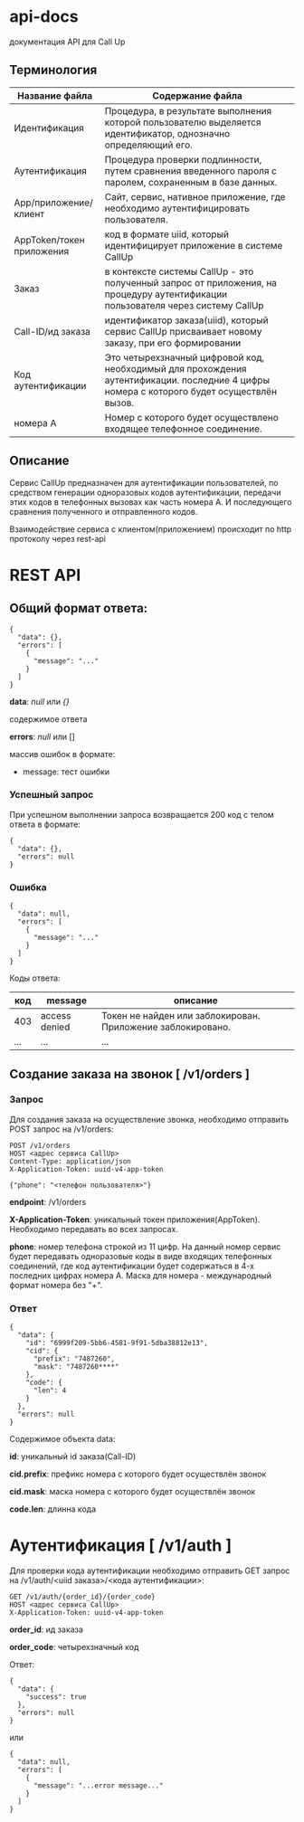 # api-docs
документация API для Call Up

## Терминология
Название файла            | Содержание файла
--------------------------|----------------------
Идентификация             | Процедура, в результате выполнения которой пользователю выделяется идентификатор, однозначно определяющий его.
Аутентификация            | Процедура проверки подлинности, путем сравнения введенного пароля с паролем, сохраненным в базе данных.
App/приложение/клиент     | Сайт, сервис, нативное приложение, где необходимо аутентифицировать пользователя.
AppToken/токен приложения | код в формате uiid, который идентифицирует приложение в системе CallUp
Заказ                     | в контексте системы CallUp - это полученный запрос от приложения, на процедуру аутентификации пользователя через систему CallUp
Call-ID/ид заказа         | идентификатор заказа(uiid), который сервис CallUp присваивает новому заказу, при его формировании
Код аутентификации        | Это четырехзначный цифровой код, необходимый для прохождения аутентификации. последние 4 цифры номера с которого будет осуществлён вызов. 
номера А                  | Номер с которого будет осуществлено входящее телефонное соединение.

## Описание
Сервис CallUp предназначен для аутентификации пользователей, по средством генерации одноразовых кодов аутентификации, передачи этих кодов в телефонных вызовах как часть номера А. И последующего сравнения полученного и отправленного кодов.

Взаимодействие сервиса с клиентом(приложением) происходит по http протоколу через rest-api

# REST API
## Общий формат ответа:
```http
{
  "data": {},
  "errors": [
    {
      "message": "..."
    }
  ]
}
```
**data**: _null_ или _{}_

содержимое ответа

**errors**: _null_ или []

массив ошибок в формате:
*  message: тест ошибки

### Успешный запрос
При успешном выполнении запроса возвращается 200 код с телом ответа в формате:
```http
{
  "data": {},
  "errors": null
}
```

### Ошибка
```http
{
  "data": null,
  "errors": [
    {
      "message": "..."
    }
  ]
}
```

Коды ответа:

код |   message     | описание
----|---------------|---
403 | access denied | Токен не найден или заблокирован. Приложение заблокировано.
... |  ...          | ... 


## Создание заказа на звонок [ /v1/orders ]
### Запрос
Для создания заказа на осуществление звонка, необходимо отправить POST запрос на /v1/orders:
```http request
POST /v1/orders
HOST <адрес сервиса CallUp>
Content-Type: application/json
X-Application-Token: uuid-v4-app-token

{"phone": "<телефон пользователя>"}
```
**endpoint**: /v1/orders

**X-Application-Token**: уникальный токен приложения(AppToken). Необходимо передавать во всех запросах.

**phone**: номер телефона строкой из 11 цифр. На данный номер сервис будет передавать одноразовые коды в виде входящих телефонных соединений, где код аутентификации будет содержаться в 4-х последних цифрах номера А. Маска для номера - международный формат номера без "+".

### Ответ
```http
{
  "data": {
    "id": "6999f209-5bb6-4581-9f91-5dba38812e13",
    "cid": {
      "prefix": "7487260",
      "mask": "7487260****"
    },
    "code": {
      "len": 4
    }
  },
  "errors": null
}
```
Содержимое объекта data:

**id**: уникальный id заказа(Call-ID)

**cid.prefix**: префикс номера с которого будет осуществлён звонок

**cid.mask**: маска номера с которого будет осуществлён звонок

**code.len**: длинна кода

Аутентификация [ /v1/auth ]
===
Для проверки кода аутентификации необходимо отправить GET запрос на /v1/auth/<uiid заказа>/<кода аутентификации>:
```http request
GET /v1/auth/{order_id}/{order_code}
HOST <адрес сервиса CallUp>
X-Application-Token: uuid-v4-app-token
```
**order_id**: ид заказа

**order_code**: четырехзначный код

Ответ:
```http
{
  "data": {
    "success": true
  },
  "errors": null
}
```
или
```http
{
  "data": null,
  "errors": [
    {
      "message": "...error message..."
    }
  ]
}
```
